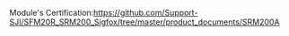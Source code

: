Module's Certification:https://github.com/Support-SJI/SFM20R_SRM200_Sigfox/tree/master/product_documents/SRM200A
